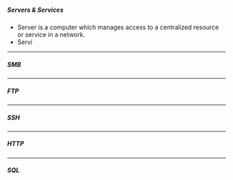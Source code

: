 ##### Servers & Services

- Server is a computer which manages access to a centralized resource or service in a network.
- Servi

---
##### SMB


---
##### FTP


---
##### SSH


---
##### HTTP


---
##### SQL
